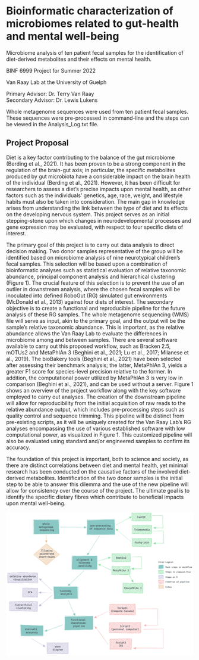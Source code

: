 # Bioinformatic characterization of microbiomes related to gut-health and mental well-being
Microbiome analysis of ten patient fecal samples for the identification of diet-derived metabolites and their effects on mental health.

BINF 6999 Project for Summer 2022

Van Raay Lab at the University of Guelph

Primary Advisor: Dr. Terry Van Raay   
Secondary Advisor: Dr. Lewis Lukens


Whole metagenome sequences were used from ten patient fecal samples. These sequences were pre-processed in command-line and the steps can be viewed in the Analysis_Log.txt file.

## Project Proposal 
Diet is a key factor contributing to the balance of the gut microbiome (Berding et al., 2021). It has been proven to be a strong component in the regulation of the brain-gut axis; in particular, the specific metabolites produced by gut microbiota have a considerable impact on the brain health of the individual (Berding et al., 2021). However, it has been difficult for researchers to assess a diet’s precise impacts upon mental health, as other factors such as the individuals’ genetics, age, race, weight, and lifestyle habits must also be taken into consideration. The main gap in knowledge arises from understanding the link between the type of diet and its effects on the developing nervous system. This project serves as an initial stepping-stone upon which changes in neurodevelopmental processes and gene expression may be evaluated, with respect to four specific diets of interest.    

The primary goal of this project is to carry out data analysis to direct decision making. Two donor samples representative of the group will be identified based on microbiome analysis of nine neurotypical children’s fecal samples. This selection will be based upon a combination of bioinformatic analyses such as statistical evaluation of relative taxonomic abundance, principal component analysis and hierarchical clustering (Figure 1). The crucial feature of this selection is to prevent the use of an outlier in downstream analysis, where the chosen fecal samples will be inoculated into defined RoboGut (RG) simulated gut environments (McDonald et al., 2013) against four diets of interest. The secondary objective is to create a functional and reproducible pipeline for the future analysis of these RG samples. The whole metagenome sequencing (WMS) file will serve as input, akin to the primary goal, and the output will be the sample’s relative taxonomic abundance.  This is important, as the relative abundance allows the Van Raay Lab to evaluate the differences in microbiome among and between samples. 
There are several software available to carry out this proposed workflow, such as Bracken 2.5, mOTUs2 and MetaPhlAn 3 (Beghini et al., 2021; Lu et al., 2017; Milanese et al., 2019). The bioBakery tools (Beghini et al., 2021) have been selected after assessing their benchmark analysis; the latter, MetaPhlAn 3, yields a greater F1 score for species-level precision relative to the former. In addition, the computational power utilized by MetaPhlAn 3 is very low in comparison (Beghini et al., 2021), and can be used without a server. Figure 1 shows an overview of the project workflow along with the key software employed to carry out analyses. The creation of the downstream pipeline will allow for reproducibility from the initial acquisition of raw reads to the relative abundance output, which includes pre-processing steps such as quality control and sequence trimming. This pipeline will be distinct from pre-existing scripts, as it will be uniquely created for the Van Raay Lab’s RG analyses encompassing the use of various established software with low computational power, as visualized in Figure 1. This customized pipeline will also be evaluated using standard and/or engineered samples to confirm its accuracy.    

The foundation of this project is important, both to science and society, as there are distinct correlations between diet and mental health, yet minimal research has been conducted on the causative factors of the involved diet-derived metabolites. Identification of the two donor samples is the initial step to be able to answer this dilemma and the use of the new pipeline will allow for consistency over the course of the project. The ultimate goal is to identify the specific dietary fibres which contribute to beneficial impacts upon mental well-being.

![Figure 1: Workflow for the full project.](https://raw.githubusercontent.com/shalvichirmade/Microbiome-Analysis-for-Diet-and-Mental-Health/main/Workflow-final.png)


